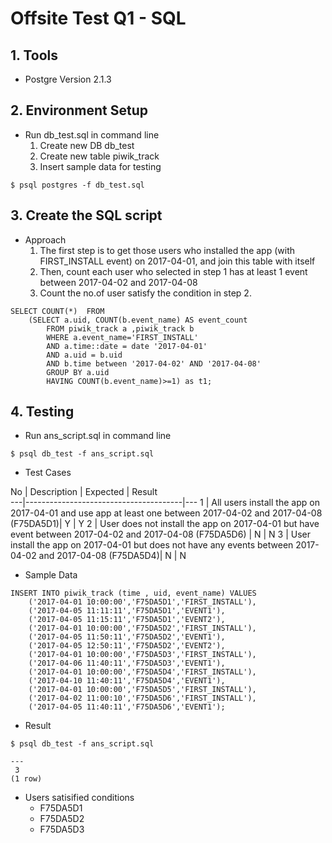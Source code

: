 
# Offsite Test Q1 - SQL

## 1. Tools

* Postgre Version 2.1.3

## 2. Environment Setup

* Run db_test.sql in command line <br>
    1. Create new DB db_test
    2. Create new table piwik_track
    3. Insert sample data for testing

```console
$ psql postgres -f db_test.sql
```
## 3. Create the SQL script

* Approach</br>
    1. The first step is to get those users who installed the app (with FIRST_INSTALL event) on 2017-04-01, and join this table with itself
    2.	Then, count each user who selected in step 1 has at least 1 event between 2017-04-02 and 2017-04-08
    3.	Count the no.of user satisfy the condition in step 2.

```console
SELECT COUNT(*)  FROM
    (SELECT a.uid, COUNT(b.event_name) AS event_count
        FROM piwik_track a ,piwik_track b
        WHERE a.event_name='FIRST_INSTALL'
        AND a.time::date = date '2017-04-01'
        AND a.uid = b.uid
        AND b.time between '2017-04-02' AND '2017-04-08'
        GROUP BY a.uid
        HAVING COUNT(b.event_name)>=1) as t1;
```

## 4. Testing
* Run ans_script.sql in command line
```console
$ psql db_test -f ans_script.sql
```
* Test Cases

No | Description | Expected | Result  
---|---------------------------------------|---
1 | All users install the app on 2017-04-01 and use app at least one between 2017-04-02 and 2017-04-08 (F75DA5D1)| Y | Y 
2 | User does not install the app on 2017-04-01 but have event between 2017-04-02 and 2017-04-08 (F75DA5D6) | N | N
3 | User install the app on 2017-04-01 but does not have any events between 2017-04-02 and 2017-04-08 (F75DA5D4)| N | N

* Sample Data
```console
INSERT INTO piwik_track (time , uid, event_name) VALUES
    ('2017-04-01 10:00:00','F75DA5D1','FIRST_INSTALL'),
    ('2017-04-05 11:11:11','F75DA5D1','EVENT1'),
    ('2017-04-05 11:15:11','F75DA5D1','EVENT2'),
    ('2017-04-01 10:00:00','F75DA5D2','FIRST_INSTALL'),
    ('2017-04-05 11:50:11','F75DA5D2','EVENT1'),
    ('2017-04-05 12:50:11','F75DA5D2','EVENT2'),
    ('2017-04-01 10:00:00','F75DA5D3','FIRST_INSTALL'),
    ('2017-04-06 11:40:11','F75DA5D3','EVENT1'),
    ('2017-04-01 10:00:00','F75DA5D4','FIRST_INSTALL'),
    ('2017-04-10 11:40:11','F75DA5D4','EVENT1'),
    ('2017-04-01 10:00:00','F75DA5D5','FIRST_INSTALL'),
    ('2017-04-02 11:00:10','F75DA5D6','FIRST_INSTALL'),
    ('2017-04-05 11:40:11','F75DA5D6','EVENT1');
```
* Result
```console
$ psql db_test -f ans_script.sql
   
---
 3
(1 row)
```
* Users satisified conditions
    * F75DA5D1
    * F75DA5D2
    * F75DA5D3
